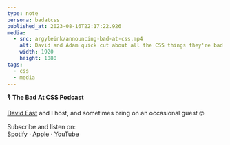```yaml
---
type: note
persona: badatcss
published_at: 2023-08-16T22:17:22.926
media:
  - src: argyleink/announcing-bad-at-css.mp4
    alt: David and Adam quick cut about all the CSS things they're bad at.
    width: 1920
    height: 1080
tags: 
  - css
  - media
---
```


🎙️ **The Bad At CSS Podcast**  

[David East](https://twitter.com/_davideast) and I host, and sometimes bring on an occasional guest 🤓

Subscribe and listen on:<br>
[Spotify](https://open.spotify.com/show/5vtb28Q1QNzgv07v9LzpGp) · 
[Apple](https://podcasts.apple.com/us/podcast/bad-at-css/id1702605487) · 
[YouTube](https://www.youtube.com/watch?v=N3S0GQ-oK_4&t=1s)